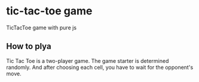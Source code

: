 # tic-tac-toe game
TicTacToe game with pure js
## How to plya
Tic Tac Toe is a two-player game. The game starter is determined randomly. And after choosing each cell, you have to wait for the opponent's move.

